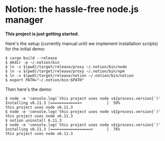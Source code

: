 # Notion: the hassle-free node.js manager

**This project is just getting started.**

Here's the setup (currently manual until we implement installation scripts) for the initial demo:

```
$ cargo build --release
$ mkdir -p ~/.notion/bin
$ ln -s $(pwd)/target/release/proxy ~/.notion/bin/node
$ ln -s $(pwd)/target/release/proxy ~/.notion/bin/npm
$ ln -s $(pwd)/target/release/notion ~/.notion/bin/notion
$ export PATH="~/.notion/bin:$PATH"
```

Then here's the demo:

```
$ node -e 'console.log(`this project uses node v${process.version}`)'
Installing v6.11.3 [=============>           ]  50%
this project uses node v6.11.3
$ node -e 'console.log(`this project uses node v${process.version}`)'
this project uses node v6.11.3
$ notion uninstall 6.11.3
$ node -e 'console.log(`this project uses node v${process.version}`)'
Installing v6.11.3 [==================>      ]  76%
this project uses node v6.11.3
```

